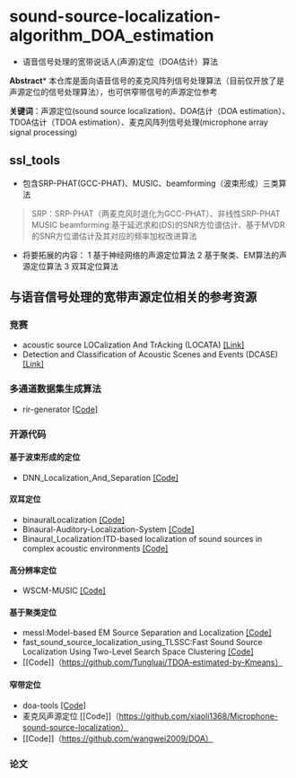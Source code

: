 # sound-source-localization-algorithm_DOA_estimation
* 语音信号处理的宽带说话人(声源)定位（DOA估计）算法

**Abstract*** 本仓库是面向语音信号的麦克风阵列信号处理算法（目前仅开放了是声源定位的信号处理算法），也可供窄带信号的声源定位参考

**关键词**：声源定位(sound source localization)、DOA估计（DOA estimation）、TDOA估计（TDOA estimation）、麦克风阵列信号处理(microphone array signal processing)
## ssl_tools
* 包含SRP-PHAT(GCC-PHAT)、MUSIC、beamforming（波束形成）三类算法
> SRP：SRP-PHAT（两麦克风时退化为GCC-PHAT）、非线性SRP-PHAT
> MUSIC
> beamforming:基于延迟求和(DS)的SNR方位谱估计、基于MVDR的SNR方位谱估计及其对应的频率加权改进算法

* 将要拓展的内容：
1 基于神经网络的声源定位算法
2 基于聚类、EM算法的声源定位算法
3 双耳定位算法

## 与语音信号处理的宽带声源定位相关的参考资源
### 竞赛
* acoustic source LOCalization And TrAcking (LOCATA) [[Link]](https://locata.lms.tf.fau.de/)
* Detection and Classification of Acoustic Scenes and Events (DCASE) [[Link]](http://dcase.community/challenge2020/task-sound-event-localization-and-detection)

### 多通道数据集生成算法
* rir-generator [[Code]](https://github.com/ehabets/RIR-Generator)
### 开源代码 
#### 基于波束形成的定位
* DNN_Localization_And_Separation 
[[Code]](https://github.com/shaharhoch/DNN_Localization_And_Separation)
#### 双耳定位
* binauralLocalization 
[[Code]](https://github.com/nicolasobin/binauralLocalization)
* Binaural-Auditory-Localization-System 
[[Code]](https://github.com/r04942117/Binaural-Auditory-Localization-System)
* Binaural_Localization:ITD-based localization of sound sources in complex acoustic environments [[Code]](https://github.com/Hardcorehobel/Binaural_Localization)
#### 高分辨率定位
* WSCM-MUSIC
[[Code]](https://github.com/xuchenglin28/WSCM-MUSIC)
#### 基于聚类定位
* messl:Model-based EM Source Separation and Localization 
[[Code]](https://github.com/mim/messl)
* fast_sound_source_localization_using_TLSSC:Fast Sound Source Localization Using Two-Level Search Space Clustering
[[Code]](https://github.com/LeeTaewoo/fast_sound_source_localization_using_TLSSC)
* [[Code]]（https://github.com/Tungluai/TDOA-estimated-by-Kmeans）
#### 窄带定位
* doa-tools
[[Code]](https://github.com/morriswmz/doa-tools)
* 麦克风声源定位 [[Code]]（https://github.com/xiaoli1368/Microphone-sound-source-localization）
* [[Code]]（https://github.com/wangwei2009/DOA）

### 论文

